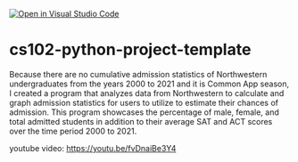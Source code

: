 [![Open in Visual Studio Code](https://classroom.github.com/assets/open-in-vscode-c66648af7eb3fe8bc4f294546bfd86ef473780cde1dea487d3c4ff354943c9ae.svg)](https://classroom.github.com/online_ide?assignment_repo_id=9513641&assignment_repo_type=AssignmentRepo)
# cs102-python-project-template


Because there are no cumulative admission statistics of Northwestern undergraduates from the years 2000 to 2021 and it is Common App season, I created a program that analyzes data from Northwestern to calculate and graph admission statistics for users to utilize to estimate their chances of admission. This program showcases the percentage of male, female, and total admitted students in addition to their average SAT and ACT scores over the time period 2000 to 2021. 

youtube video: https://youtu.be/fvDnaiBe3Y4
